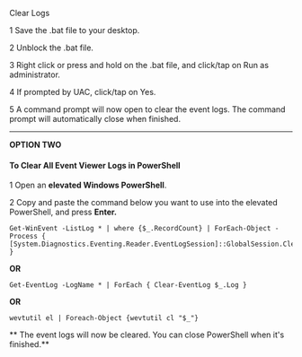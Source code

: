 Clear Logs

1 Save the .bat file to your desktop.

2 Unblock the .bat file.

3 Right click or press and hold on the .bat file, and click/tap on Run as administrator.

4 If prompted by UAC, click/tap on Yes.

5 A command prompt will now open to clear the event logs. The command prompt will automatically close when finished.

---

**OPTION TWO**

#### **To Clear All Event Viewer Logs in PowerShell**

1 Open an **elevated Windows PowerShell**.  
  
2 Copy and paste the command below you want to use into the elevated PowerShell, and press **Enter.**

```plaintext
Get-WinEvent -ListLog * | where {$_.RecordCount} | ForEach-Object -Process { [System.Diagnostics.Eventing.Reader.EventLogSession]::GlobalSession.ClearLog($_.LogName) }
```

**OR**

```plaintext
Get-EventLog -LogName * | ForEach { Clear-EventLog $_.Log } 
```

**OR**

```plaintext
wevtutil el | Foreach-Object {wevtutil cl "$_"}
```

** The event logs will now be cleared. You can close PowerShell when it's finished.**







